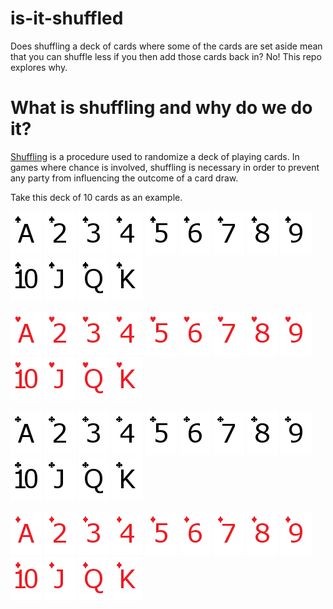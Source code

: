 # is-it-shuffled
Does shuffling a deck of cards where some of the cards are set aside mean that you can shuffle less if you then add those cards back in? No! This repo explores why.

What is shuffling and why do we do it?
===
[Shuffling](https://en.wikipedia.org/wiki/Shuffling) is a procedure used to randomize a deck of playing cards. In games where chance is involved, shuffling is necessary in order to prevent any party from influencing the outcome of a card draw.

Take this deck of 10 cards as an example.

![](images/playing-cards/AS.png)
![](images/playing-cards/2S.png)
![](images/playing-cards/3S.png)
![](images/playing-cards/4S.png)
![](images/playing-cards/5S.png)
![](images/playing-cards/6S.png)
![](images/playing-cards/7S.png)
![](images/playing-cards/8S.png)
![](images/playing-cards/9S.png)
![](images/playing-cards/10S.png)
![](images/playing-cards/JS.png)
![](images/playing-cards/QS.png)
![](images/playing-cards/KS.png)

![](images/playing-cards/AH.png)
![](images/playing-cards/2H.png)
![](images/playing-cards/3H.png)
![](images/playing-cards/4H.png)
![](images/playing-cards/5H.png)
![](images/playing-cards/6H.png)
![](images/playing-cards/7H.png)
![](images/playing-cards/8H.png)
![](images/playing-cards/9H.png)
![](images/playing-cards/10H.png)
![](images/playing-cards/JH.png)
![](images/playing-cards/QH.png)
![](images/playing-cards/KH.png)

![](images/playing-cards/AC.png)
![](images/playing-cards/2C.png)
![](images/playing-cards/3C.png)
![](images/playing-cards/4C.png)
![](images/playing-cards/5C.png)
![](images/playing-cards/6C.png)
![](images/playing-cards/7C.png)
![](images/playing-cards/8C.png)
![](images/playing-cards/9C.png)
![](images/playing-cards/10C.png)
![](images/playing-cards/JC.png)
![](images/playing-cards/QC.png)
![](images/playing-cards/KC.png)

![](images/playing-cards/AD.png)
![](images/playing-cards/2D.png)
![](images/playing-cards/3D.png)
![](images/playing-cards/4D.png)
![](images/playing-cards/5D.png)
![](images/playing-cards/6D.png)
![](images/playing-cards/7D.png)
![](images/playing-cards/8D.png)
![](images/playing-cards/9D.png)
![](images/playing-cards/10D.png)
![](images/playing-cards/JD.png)
![](images/playing-cards/QD.png)
![](images/playing-cards/KD.png)

